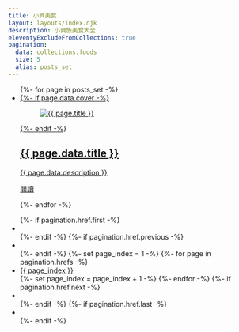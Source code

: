 ```yaml
---
title: 小資美食
layout: layouts/index.njk
description: 小資族美食大全
eleventyExcludeFromCollections: true
pagination:
  data: collections.foods
  size: 5
  alias: posts_set
---
```


<ul class=" p-4 mb-4 list-none rounded-xl bg-white grid lg:grid-cols-3 md:grid-cols-2 grid-cols-1 gap-4">
  {%- for page in posts_set -%}
  <li class=" group ">
    <a href="{{ page.url }}" class="block no-underline text-inherit">
      <article class="p-6 rounded-lg bg-white transition-colors group-hover:bg-amber-200 border group-hover:border-amber-200">
        {%- if page.data.cover -%}
        <figure>
          <img loading="lazy" class=" w-full mx-auto rounded-xl object-cover" src="{{ page.data.cover }}" alt="{{ page.title }}">
        </figure>
        {%- endif -%}
        <div class=" px-4">
          <h2 class=" group-hover:text-sky-700 text-xl 2xl:text-2xl">{{ page.data.title }}</h2>
          <p class=" truncate mb-8">{{ page.data.description }}</p>
          <p class=" text-right ">
            <span class=" group-hover:underline inline-block py-2 px-6 text-white rounded-lg bg-sky-700">閱讀</span>
          </p>
        </div>
      </article>
    </a>
  </li>
  {%- endfor -%}
</ul>
<ul class=" p-0 list-none text-center">
{%- if pagination.href.first -%}
  <li class=" inline-block mx-2">
    <a class="block p-2 border rounded-lg bg-white no-underline hover:text-amber-400 hover:underline" href="{{ pagination.href.first | url }}"><i class='bx bxs-arrow-to-right bx-rotate-180' ></i></a>
  </li>
  {%- endif -%}
{%- if pagination.href.previous -%}
  <li class=" inline-block mx-2">
    <a class="block p-2 border rounded-lg bg-white no-underline hover:text-amber-400 hover:underline" href="{{ pagination.href.previous | url }}"><i class='bx bxs-chevron-right bx-rotate-180' ></i></a>
  </li>
  {%- endif -%}
  {%- set page_index = 1 -%}
  {%- for page in pagination.hrefs -%}
  <li class=" inline-block mx-2">
  <a class="block p-2 border rounded-lg bg-white no-underline hover:text-amber-400 hover:underline" href="{{ page }}">{{ page_index }}</a>
  </li>
  {%- set page_index = page_index + 1 -%}
  {%- endfor -%}
{%- if pagination.href.next -%}
  <li class=" inline-block mx-2">
    <a class="block p-2 border rounded-lg bg-white no-underline hover:text-amber-400 hover:underline" href="{{ pagination.href.next | url }}">
      <i class='bx bxs-chevron-right'></i>
    </a>
  </li>
  {%- endif -%}
{%- if pagination.href.last -%}
  <li class=" inline-block mx-2">
    <a class="block p-2 border rounded-lg bg-white no-underline hover:text-amber-400 hover:underline" href="{{ pagination.href.last | url }}">
      <i class='bx bxs-arrow-to-right' ></i>
    </a>
  </li>
  {%- endif -%}
</ul>